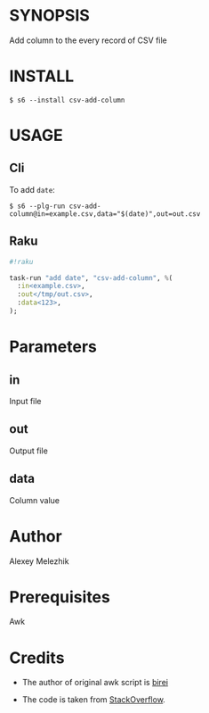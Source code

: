 # SYNOPSIS

Add column to the every record of CSV file

# INSTALL

    $ s6 --install csv-add-column

# USAGE

## Cli

To add `date`:

    $ s6 --plg-run csv-add-column@in=example.csv,data="$(date)",out=out.csv

## Raku


```raku
#!raku

task-run "add date", "csv-add-column", %(
  :in<example.csv>,
  :out</tmp/out.csv>,
  :data<123>,
);
```

# Parameters

## in

Input file

## out

Output file

## data

Column value

# Author

Alexey Melezhik

# Prerequisites

Awk

# Credits

* The author of original awk script is [birei](https://stackoverflow.com/users/773159/birei)

* The code is taken from [StackOverflow](https://stackoverflow.com/a/9506868/5147708).
